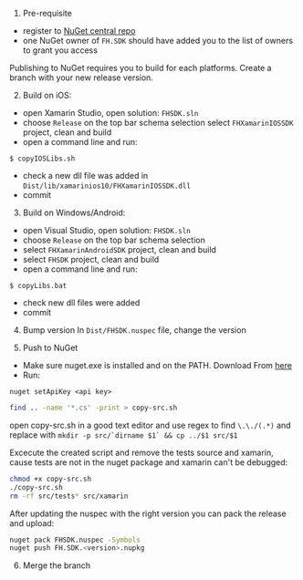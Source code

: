 1) Pre-requisite

 * register to [NuGet central repo](https://www.nuget.org/)
 * one NuGet owner of `FH.SDK` should have added you to the list of owners to grant you access

Publishing to NuGet requires you to build for each platforms. Create a branch with your new release version.

2) Build on iOS:

 * open Xamarin Studio, open solution: `FHSDK.sln`
 * choose `Release` on the top bar schema selection
  select `FHXamarinIOSSDK` project, clean and build
 * open a command line and run:
```
$ copyIOSLibs.sh
```
* check a new dll file was added in `Dist/lib/xamarinios10/FHXamarinIOSSDK.dll`
* commit

3) Build on Windows/Android:

* open Visual Studio, open solution: `FHSDK.sln`
* choose `Release` on the top bar schema selection
* select `FHXamarinAndroidSDK` project, clean and build
* select `FHSDK` project, clean and build
* open a command line and run:
```
$ copyLibs.bat
```
* check new dll files were added
* commit

4) Bump version
In `Dist/FHSDK.nuspec` file, change the version

5) Push to NuGet

* Make sure nuget.exe is installed and on the PATH. Download From [here](http://nuget.org/nuget.exe)
* Run:

````batch
nuget setApiKey <api key>
````

```bash
find .. -name '*.cs' -print > copy-src.sh
```

open copy-src.sh in a good text editor and use regex to find `\.\./(.*)` and replace with ``mkdir -p src/`dirname $1` && cp ../$1 src/$1``

Excecute the created script and remove the tests source and xamarin, cause tests are not in the nuget package and xamarin can't be debugged:

```bash
chmod +x copy-src.sh
./copy-src.sh
rm -rf src/tests* src/xamarin
```

After updating the nuspec with the right version you can pack the release and upload:

```bash
nuget pack FHSDK.nuspec -Symbols
nuget push FH.SDK.<version>.nupkg
```

6) Merge the branch
